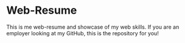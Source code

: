 # Web-Resume
 This is me web-resume and showcase of my web skills. If you are an employer looking at my GitHub, this is the repository for you!
